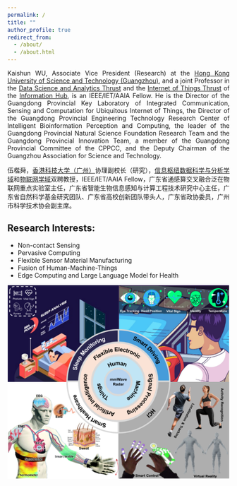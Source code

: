 ```yaml
---
permalink: /
title: ""
author_profile: true
redirect_from:
  - /about/
  - /about.html
---
```

<!-- <p align="justify">
<b>Kaishun WU (伍楷舜)</b> is the Associate Vice President of the <a href="https://www.hkust-gz.edu.cn">Hong Kong University of Science and Technology (Guangzhou)</a>, dual-appointed Professor of the <a href="https://www.hkust-gz.edu.cn/academics/hubs-and-thrust-areas/information-hub/data-science-and-analytics/">Data Science and Analytics</a> and <a href="https://www.hkust-gz.edu.cn/academics/hubs-and-thrust-areas/information-hub/internet-of-things/">Internet of Things</a> domains at the <a href="https://www.hkust-gz.edu.cn/academics/hubs-and-thrust-areas/information-hub/">Information Hub</a>, Director of the Guangdong Key Laboratory of Ubiquitous Internet of Things with Cross-Integration of Communication, Sensing, and Computing, Director of the Guangdong Engineering Technology Research Center for Intelligent Bio-Information Perception and Computing, and Leader of the Guangdong Natural Science Foundation Research Team and Guangdong University Innovation Team. He also serves as the Director of the Shenzhen Key Laboratory of Wearable Internet of Things Intelligent Perception and Computing. Dr. Wu is an IEEE/IET/AAIA Fellow, recipient of the State Council Special Allowance, a National Leading Talent, a National Ten-Thousand Talent, a National Young Distinguished Expert, a New Century Excellent Talent in Education, a Pearl River Scholar Distinguished Professor, and a Guangdong Leading Talent in Technological Innovation. He has published over 260 papers in major international academic journals and conferences, and holds over 130 authorized Chinese and foreign invention patents. His pioneering work in ubiquitous wireless intelligent sensing ranks first globally in citation frequency for the past decade on Google Scholar, Microsoft Academic, and IEEE Xplore under the theme of device-free sensing. In Microsoft Academic's ranking of top authors in device-free sensing over the past decade, he ranks first globally. A representative paper published in the CCF A-class journal, IEEE Transactions on Mobile Computing, ranks first in citations among over 2000 papers published in the last decade. His research achievements have won the First Prize of Guangdong Science and Technology Award (Natural Science) in 2014 (ranked 1), the Second Prize of Guangdong Science and Technology Award (Technical Invention) in 2016 (ranked 1), the First Prize of Guangdong Science and Technology Award (Technological Progress) in 2017 (ranked 1), the Second Prize of the Ministry of Education Natural Science Award in 2018 (ranked 1), the Guangdong Patent Excellence Award in 2021 (ranked 1), the China Patent Excellence Award in 2022 (ranked 1), and the Guangdong Youth Technological Innovation Award in 2022. He has also received six Best Paper Awards at renowned conferences. Dr. Wu has been honored with the Guangdong Ding Ying Science and Technology Award, the Guangdong Outstanding Inventor Award, the Ministry of Education Huo Yingdong Young Teacher Award, the IEEE Communications Society Asia-Pacific Outstanding Young Researcher Award, the Hong Kong Young Scientist Award, and has been awarded the title of National Distinguished Middle-Aged and Young Expert, the National May 1st Labor Medal, and the Guangdong Youth May 4th Medal.
</p> -->


<p align="justify">
Kaishun WU, Associate Vice President (Research) at the <a href="https://www.hkust-gz.edu.cn">Hong Kong University of Science and Technology (Guangzhou)</a>, and a joint Professor in the <a href="https://www.hkust-gz.edu.cn/academics/hubs-and-thrust-areas/information-hub/data-science-and-analytics/">Data Science and Analytics Thrust</a> and the <a href="https://www.hkust-gz.edu.cn/academics/hubs-and-thrust-areas/information-hub/internet-of-things/">Internet of Things Thrust</a> of the <a href="https://www.hkust-gz.edu.cn/academics/hubs-and-thrust-areas/information-hub/">Information Hub</a>, is an IEEE/IET/AAIA Fellow. He is the Director of the Guangdong Provincial Key Laboratory of Integrated Communication, Sensing and Computation for Ubiquitous Internet of Things, the Director of the Guangdong Provincial Engineering Technology Research Center of Intelligent Bioinformation Perception and Computing, the leader of the Guangdong Provincial Natural Science Foundation Research Team and the Guangdong Provincial Innovation Team, a member of the Guangdong Provincial Committee of the CPPCC, and the Deputy Chairman of the Guangzhou Association for Science and Technology.
</p>

<p align="justify">
伍楷舜，<a href="https://www.hkust-gz.edu.cn">香港科技大学（广州）</a>协理副校长（研究），<a href="https://www.hkust-gz.edu.cn/academics/hubs-and-thrust-areas/information-hub/">信息枢纽</a><a href="https://www.hkust-gz.edu.cn/academics/hubs-and-thrust-areas/information-hub/data-science-and-analytics/">数据科学与分析学域</a>和<a href="https://www.hkust-gz.edu.cn/academics/hubs-and-thrust-areas/information-hub/internet-of-things/">物联网学域</a>双聘教授，IEEE/IET/AAIA Fellow，广东省通感算交叉融合泛在物联网重点实验室主任，广东省智能生物信息感知与计算工程技术研究中心主任，广东省自然科学基金研究团队、广东省高校创新团队带头人，广东省政协委员，广州市科学技术协会副主席。
</p>

## Research Interests:

- Non-contact Sensing
- Pervasive Computing
- Flexible Sensor Material Manufacturing
- Fusion of Human-Machine-Things
- Edge Computing and Large Language Model for Health

<div align="center">
  <img src="/images/research.jpg">
</div>

<!-- Internet of Things, Wireless Networks, Wireless Communication, Mobile and Ubiquitous Computing, Pervasive Computing, Big Data, Smart e-Health, Industrial Networks.

My recent research focuses on four main areas:

* **Intelligent Sensing and Applications:** device-free sensing of humans, acoustic sensing, vibration sensing
* **AI for Wireless:** bringing AI to wireless networking, mobile cloud computing and edge computing, Federated Learning and Wireless Networks, AI for Wireless Resource Management and Optimization
* **IoT + AI Systems and Applications:** building Internet of Things (IoT) systems with the AI technology to deepen and broaden the ways that we sense the physical world and enable innovative human-computer interactions
* Data Science from Mobile and Ubiquitous Computing Perspectives with Applications to Smart Cities -->
